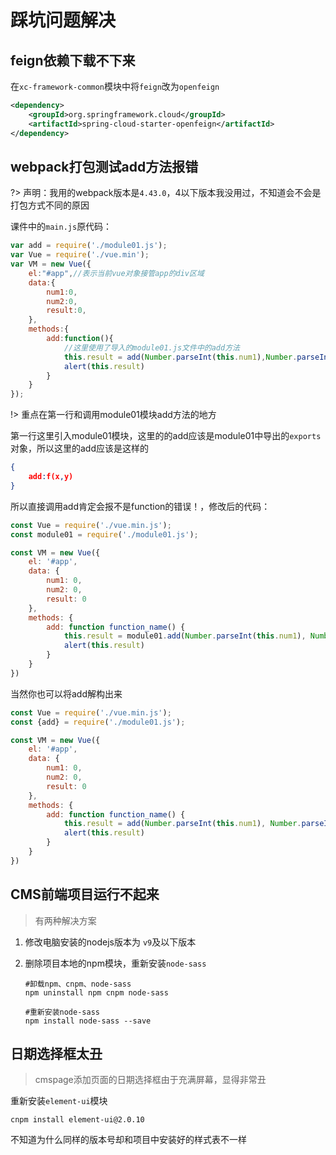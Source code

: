 # 踩坑问题解决

## feign依赖下载不下来

在`xc-framework-common`模块中将`feign`改为`openfeign`

```xml
<dependency>
    <groupId>org.springframework.cloud</groupId>
    <artifactId>spring-cloud-starter-openfeign</artifactId>
</dependency>
```

## webpack打包测试add方法报错

?> 声明：我用的webpack版本是`4.43.0`，4以下版本我没用过，不知道会不会是打包方式不同的原因

课件中的`main.js`原代码：

```js
var add = require('./module01.js');
var Vue = require('./vue.min');
var VM = new Vue({
    el:"#app",//表示当前vue对象接管app的div区域
    data:{
        num1:0,
        num2:0,
        result:0,
    },
    methods:{
        add:function(){
            //这里使用了导入的module01.js文件中的add方法
            this.result = add(Number.parseInt(this.num1),Number.parseInt(this.num2))
            alert(this.result)
        }
    }
});
```

!> 重点在第一行和调用module01模块add方法的地方

第一行这里引入module01模块，这里的的add应该是module01中导出的`exports`对象，所以这里的add应该是这样的

```json
{
    add:f(x,y)
}
```

所以直接调用add肯定会报不是function的错误！，修改后的代码：

```js
const Vue = require('./vue.min.js');
const module01 = require('./module01.js');

const VM = new Vue({
    el: '#app',
    data: {
        num1: 0,
        num2: 0,
        result: 0
    },
    methods: {
        add: function function_name() {
            this.result = module01.add(Number.parseInt(this.num1), Number.parseInt(this.num2));
            alert(this.result)
        }
    }
})
```

当然你也可以将add解构出来

```js
const Vue = require('./vue.min.js');
const {add} = require('./module01.js');

const VM = new Vue({
    el: '#app',
    data: {
        num1: 0,
        num2: 0,
        result: 0
    },
    methods: {
        add: function function_name() {
            this.result = add(Number.parseInt(this.num1), Number.parseInt(this.num2));
            alert(this.result)
        }
    }
})
```



## CMS前端项目运行不起来

> 有两种解决方案

1. 修改电脑安装的nodejs版本为 `v9`及以下版本

2. 删除项目本地的npm模块，重新安装`node-sass`

   ```shell
   #卸载npm、cnpm、node-sass
   npm uninstall npm cnpm node-sass
   
   #重新安装node-sass
   npm install node-sass --save
   ```




## 日期选择框太丑

> cmspage添加页面的日期选择框由于充满屏幕，显得非常丑

重新安装`element-ui`模块

```shell
cnpm install element-ui@2.0.10
```

不知道为什么同样的版本号却和项目中安装好的样式表不一样